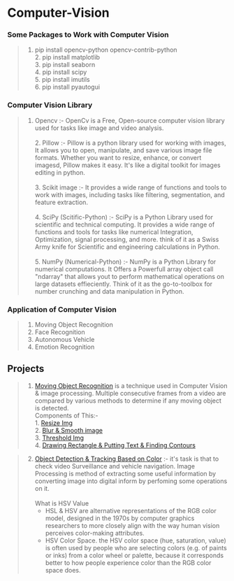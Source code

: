 #                                                        Computer-Vision

### Some Packages to Work with Computer Vision 
>1. pip install opencv-python opencv-contrib-python<br /> 2. pip install matplotlib<br /> 3. pip install seaborn<br /> 4. pip install scipy<br /> 5. pip install imutils<br /> 6. pip install pyautogui

### Computer Vision Library
>1. Opencv :- OpenCv is a Free, Open-source computer vision library used for tasks like image and video analysis.<br /><br />2. Pillow :- Pillow is a python library used for working with images, It allows you to open, manipulate, and save various image file formats. Whether you want to resize, enhance, or convert imagesd, Pillow makes it easy. It's like a digital toolkit for images editing in python.<br /><br />3. Scikit image :- It provides a wide range of functions and tools to work with images, including tasks like filtering, segmentation, and feature extraction.<br /><br />4. SciPy (Scitific-Python) :- SciPy is a Python Library used for scientific and technical computing. It provides a wide range of functions and tools for tasks like numerical Integration, Optimization, signal processing, and more. think of it as a Swiss Army knife for Scientific and engineering calculations in Python.<br /><br />5. NumPy (Numerical-Python) :- NumPy is a Python Library for numerical computations. It Offers a Powerfull array object call "ndarray" that allows yout to perform mathematical operations on large datasets effieciently. Think of it as the go-to-toolbox for number crunching and data manipulation in Python.

### Application of Computer Vision
>1. Moving Object Recognition
>2. Face Recognition
>3. Autonomous Vehicle
>4. Emotion Recognition

## Projects
> 1. [Moving Object Recognition](./Computer%20Vision/Moving_Object_Recognition/app.py) is a technique used in Computer Vision & image processing. Multiple consecutive frames from a video are compared by various methods to determine if any moving object is detected.<br />Components of This:- <br />1. [Resize Img](./Computer%20Vision/Moving_Object_Recognition/Components/resize.py)<br />2. [Blur & Smooth image](./Computer%20Vision/Moving_Object_Recognition/Components/Gaussian_Blur_Smootening.py)<br />3. [Threshold Img](./Computer%20Vision/Moving_Object_Recognition/Components/Threshold_img.py)<br />4. [Drawing Rectangle & Putting Text & Finding Contours](./Computer%20Vision/Moving_Object_Recognition/Components/Drawing_Putting_img.py)<br />

>2. [Object Detection & Tracking Based on Color](./Computer%20Vision/Object%20Detection%20Based%20On%20Color/app.py) :- it's task is that to check video Surveillance and vehicle navigation. Image Processing is method of extracting some useful information by converting image into digital inform by perfoming some operations on it.<br/><br/> What is HSV Value
>     - HSL & HSV are alternative representations of the RGB color model, designed in the 1970s by computer graphics researchers to more closely align with the way human vision perceives color-making attributes.
>     - HSV Color Space. the HSV color space (hue, saturation, value) is often used by people who are selecting colors (e.g. of paints or inks) from a color wheel or palette, because it corresponds better to how people experience color than the RGB color space does.
